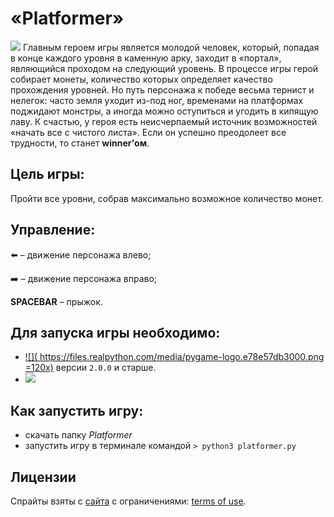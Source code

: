 # «Platformer»

![](https://media.giphy.com/media/DNeJAcrpjpNilPzfjp/giphy.gif)
Главным героем игры является молодой человек, который, попадая в конце каждого уровня в каменную арку, заходит в «портал», являющийся проходом на следующий уровень. В процессе игры герой собирает монеты, количество которых определяет качество прохождения уровней. Но путь персонажа к победе весьма тернист и нелегок: часто земля уходит из-под ног, временами на платформах поджидают монстры, а иногда можно оступиться и угодить в кипящую лаву. К счастью, у героя есть неисчерпаемый источник возможностей «начать все с чистого листа». Если он успешно преодолеет все трудности, то станет __winner’ом__.


## Цель игры:

Пройти все уровни, собрав максимально возможное количество монет. 

## Управление:

:arrow_left: – движение персонажа влево;

:arrow_right: – движение персонажа вправо;

__SPACEBAR__ – прыжок.

## Для запуска игры необходимо:

- [![]( https://files.realpython.com/media/pygame-logo.e78e57db3000.png =120x)](https://pypi.org/project/pygame/)  версии ```2.0.0``` и старше.
- [![]( https://img.shields.io/badge/python-3-blue.svg?v=1)](https://www.python.org/downloads/)

## Как запустить игру:
- скачать папку *Platformer*
- запустить игру в терминале   командой  ``` > python3 platformer.py ```

## Лицензии

Спрайты взяты с [сайта](https://craftpix.net/) с ограничениями: [terms of use](https://craftpix.net/file-licenses/).
